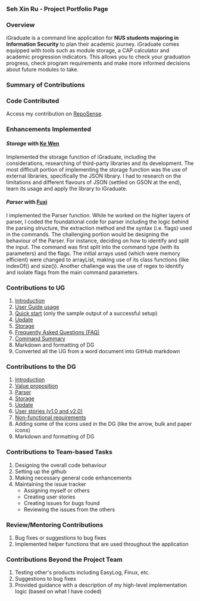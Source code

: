 ### Seh Xin Ru - Project Portfolio Page

### **Overview** ###

iGraduate is a command line application for <b>NUS students majoring in Information Security</b> to plan their academic journey. iGraduate comes equipped with tools such as module storage, a CAP calculator and academic progression indicators. This allows you to check your graduation progress, check program requirements and make more informed decisions about future modules to take. 

### **Summary of Contributions** ###

### **Code Contributed** ###

Access my contribution on [RepoSense](https://nus-cs2113-ay2021s2.github.io/tp-dashboard/?search=xseh&sort=groupTitle&sortWithin=title&since=2021-03-05&timeframe=commit&mergegroup=&groupSelect=groupByRepos&breakdown=false&tabOpen=true&tabType=authorship&tabAuthor=xseh&tabRepo=AY2021S2-CS2113T-W09-2%2Ftp%5Bmaster%5D&authorshipIsMergeGroup=false&authorshipFileTypes=docs~functional-code~test-code~other). 

### **Enhancements Implemented** ###

#### ***Storage*** with [Ke Wen](/team/kewenlok.md) ####

Implemented the storage function of iGraduate, including the considerations, researching of third-party libraries and its development. 
The most difficult portion of implementing the storage function was the use of external libraries, specifically the JSON library. I had to research on the limitations and different flavours of JSON (settled on GSON at the end), learn its usage and apply the library to iGraduate. 

#### ***Parser*** with [Fuxi](/team/fupernova.md) ####

I implemented the Parser function. While he worked on the higher layers of parser, I coded the foundational code for parser including the logic behind the parsing structure, the extraction method and the syntax (i.e. flags) used in the commands. The challenging portion would be designing the behaviour of the Parser. For instance, deciding on how to identify and split the input. The command was first split into the command type (with its parameters) and the flags. The initial arrays used (which were memory efficient) were changed to arrayList, making use of its class functions (like indexOf() and size()). Another challenge was the use of regex to identify and isolate flags from the main command parameters. 

### **Contributions to UG** ###

1. [Introduction](https://ay2021s2-cs2113t-w09-2.github.io/tp/UserGuide.html#introduction)
1. [User Guide usage](https://ay2021s2-cs2113t-w09-2.github.io/tp/UserGuide.html#ug-guide-usage)
1. [Quick start](https://ay2021s2-cs2113t-w09-2.github.io/tp/UserGuide.html#quick-start) (only the sample output of a successful setup)
1. [Update](https://ay2021s2-cs2113t-w09-2.github.io/tp/UserGuide.html#update-module-information-update)
1. [Storage](https://ay2021s2-cs2113t-w09-2.github.io/tp/UserGuide.html#storage-of-data)
1. [Frequently Asked Questions (FAQ)](https://ay2021s2-cs2113t-w09-2.github.io/tp/UserGuide.html#frequently-asked-questions)
1. [Command Summary](https://ay2021s2-cs2113t-w09-2.github.io/tp/UserGuide.html#command-summary)
1. Markdown and formatting of DG
1. Converted all the UG from a word document into GitHub markdown

### **Contributions to the DG** ###

1. [Introduction](https://ay2021s2-cs2113t-w09-2.github.io/tp/DeveloperGuide.html#introduction)
1. [Value proposition](https://ay2021s2-cs2113t-w09-2.github.io/tp/DeveloperGuide.html#value-proposition)
1. [Parser](https://ay2021s2-cs2113t-w09-2.github.io/tp/DeveloperGuide.html#parser)
1. [Storage](https://ay2021s2-cs2113t-w09-2.github.io/tp/DeveloperGuide.html#storage-component)
1. [Update](https://ay2021s2-cs2113t-w09-2.github.io/tp/DeveloperGuide.html#command)
1. [User stories (v1.0 and v2.0)](https://ay2021s2-cs2113t-w09-2.github.io/tp/DeveloperGuide.html#appendix-b-user-stories)
1. [Non-functional requirements](https://ay2021s2-cs2113t-w09-2.github.io/tp/DeveloperGuide.html#appendix-c-non-functional-requirements)
1. Adding some of the icons used in the DG (like the arrow, bulk and paper icons)
1. Markdown and formatting of DG

### **Contributions to Team-based Tasks** ###

1. Designing the overall code behaviour 
1. Setting up the github
1. Making necessary general code enhancements
1. Maintaining the issue tracker 
    - Assigning myself or others
    - Creating user stories
    - Creating issues for bugs found
    - Reviewing the issues from the others

### **Review/Mentoring Contributions** ###

1. Bug fixes or suggestions to bug fixes
1. Implemented helper functions that are used throughout the application

### **Contributions Beyond the Project Team** ###

1. Testing other's products including EasyLog, Finux, etc. 
1. Suggestions to bug fixes
1. Provided guidance with a description of my high-level implementation logic (based on what I have coded)